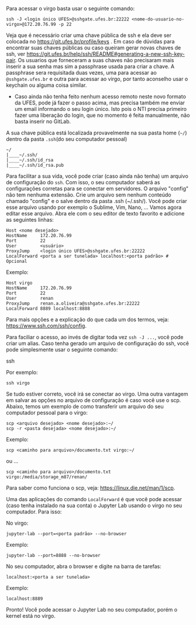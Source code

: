 Para acessar o virgo basta usar o seguinte comando:

    ssh -J <login único UFES>@sshgate.ufes.br:22222 <nome-do-usuario-no-virgo>@172.20.76.99 -p 22
 
 Veja que é necessário criar uma chave pública de ssh e ela deve ser colocada no https://git.ufes.br/profile/keys . Em caso de dúvidas para encontrar suas chaves públicas ou caso queiram gerar novas chaves de ssh, ver https://git.ufes.br/help/ssh/README#generating-a-new-ssh-key-pair. Os usuarios que forneceram a suas chaves não precisaram mais inserir a sua senha mas sim a passphrase usada para criar a chave. A passphrase sera requisitada duas vezes, uma para acessar ao `@sshgate.ufes.br` e outra para acessar ao virgo, por tanto aconselho usar o keychain ou alguma coisa similar.

* Caso ainda não tenha feito nenhum acesso remoto neste novo formato da UFES, pode já fazer o passo acima, mas precisa também me enviar um email informando o seu login único. Isto pois o NTI precisa primeiro fazer uma liberação do login, que no momento é feita manualmente, não basta inserir no GitLab.

A sua chave pública está localizada provavelmente na sua pasta home (`~/`) dentro da pasta `.ssh`(do seu computador pessoal)

    ~/
    |____~/.ssh/
    |____~/.ssh/id_rsa
    |____~/.ssh/id_rsa.pub
  
Para facilitar a sua vida, você pode criar (caso ainda não tenha) um arquivo de configuração do `ssh`. Com isso, o seu computador saberá as configurações corretas para se conectar em servidores. O arquivo "config" não tem nenhuma extensão. Crie um arquivo sem nenhum conteúdo chamado "config" e o salve dentro da pasta .ssh (~/.ssh/). Você pode criar esse arquivo usando por exemplo o Sublime, Vim, Nano, ...
Vamos agora editar esse arquivo. Abra ele com o seu editor de texto favorito e adicione as seguintes linhas:

    Host <nome desejado>
    HostName     172.20.76.99
    Port         22
    User         <usuário>
    ProxyJump    <login único UFES>@sshgate.ufes.br:22222
    LocalForward <porta a ser tunelada> localhost:<porta padrão> # Opcional
    
Exemplo:

    Host virgo
    HostName     172.20.76.99
    Port         22
    User         renan
    ProxyJump    renan.a.oliveira@sshgate.ufes.br:22222
    LocalForward 8889 localhost:8888
    
Para mais opções e a explicação do que cada um dos termos, veja: https://www.ssh.com/ssh/config.

Para faciliar o acesso, ao invés de digitar toda vez `ssh -J ...`,  você pode criar um alias. Caso tenha gerado um arquivo de configuração do ssh, você pode simplesmente usar o seguinte comando:

  ssh <nome desejado>

Por exemplo:

    ssh virgo

Se tudo estiver correto, você irá se conectar ao virgo. Uma outra vantagem em salvar as opções no arquivo de configuração é caso você use o scp. Abaixo, temos um exemplo de como transferir um arquivo do seu computador pessoal para o virgo:

    scp <arquivo desejado> <nome desejado>:~/
    scp -r <pasta desejada> <nome desejado>:~/
    
  Exemplo:
  
    scp <caminho para arquivo>/documento.txt virgo:~/
    
  ou ...
  
    scp <caminho para arquivo>/documento.txt virgo:/media/storage_m87/renan/
    
Para saber como funciona o scp, veja: https://linux.die.net/man/1/scp.

Uma das aplicações do comando `LocalForward` é que você pode acessar (caso tenha instalado na sua conta) o Jupyter Lab usando o virgo no seu computador. Para isso:

  No virgo:
  
    jupyter-lab --port=<porta padrão> --no-browser

  Exemplo:

    jupyter-lab --port=8888 --no-browser

  No seu computador, abra o browser e digite na barra de tarefas:

    localhost:<porta a ser tunelada>

  Exemplo:

    localhost:8889

  Pronto! Você pode acessar o Jupyter Lab no seu computador, porém o kernel está no virgo.
